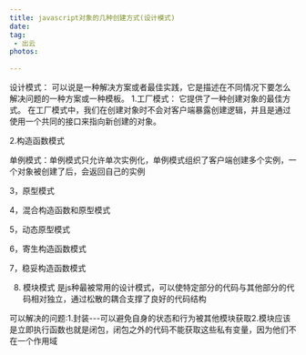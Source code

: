 ```yaml
---
title: javascript对象的几种创建方式(设计模式)
date:
tag:
 - 出云
photos:
 
---
```

<!-- 引言（简介） -->
  
<!--more-->

<!-- 详细内容 -->

  设计模式： 可以说是一种解决方案或者最佳实践，它是描述在不同情况下要怎么解决问题的一种方案或一种模板。
  1.工厂模式：
    它提供了一种创建对象的最佳方式。
    在工厂模式中，我们在创建对象时不会对客户端暴露创建逻辑，并且是通过使用一个共同的接口来指向新创建的对象。

  2.构造函数模式

  单例模式：单例模式只允许单次实例化，单例模式组织了客户端创建多个实例，一个对象被创建了后，会返回自己的实例


  3，原型模式

  4，混合构造函数和原型模式

  5，动态原型模式

  6，寄生构造函数模式

  7，稳妥构造函数模式

  8. 模块模式
  是js种最被常用的设计模式，可以使特定部分的代码与其他部分的代码相对独立，通过松散的耦合支撑了良好的代码结构

  可以解决的问题:1.封装---可以避免自身的状态和行为被其他模块获取2.模块应该是立即执行函数也就是闭包，闭包之外的代码不能获取这些私有变量，因为他们不在一个作用域


